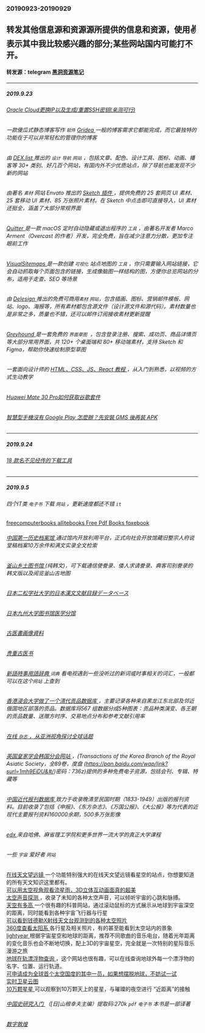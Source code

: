 ### 20190923-20190929
转发其他信息源和资源源所提供的信息和资源，使用✌表示其中我比较感兴趣的部分;某些网站国内可能打不开。
---
#### 转发源：telegram [黑洞资源笔记](https://t.me/tieliu)
---
##### 2019.9.23
###### [Oracle Cloud更换IP以及生成/重置SSH密钥(亲测可行) ](https://51.ruyo.net/14288.html)
###### 一款傻瓜式静态博客写作 `软件` [ Gridea ](https://gridea.dev/) 一般的博客需求它都能完成，而它最独特的功能在于可以非常轻松的管理你的博客
###### 由 [DEX.list ](https://dexlist.page/)推出的 `设计` `导航` `网站` ，包括文章、配色、设计工具、图标、动画、播客等 30+ 类别、好几百个网站，有国内外不少优质站点，除了导航也能发现不少新的网站
###### 由著名 `素材` 网站 Envato 推出的 [Sketch 插件 ](https://elements.envato.com/extensions/sketch)，提供免费的 25 套网页 UI 素材、25 套移动 UI 素材、85 万张照片素材。在 Sketch 中点击即可直接导入，UI 素材还挺全，涵盖了大部分常规界面
###### [Quitter ](https://marco.org/2016/05/02/quitter) 是一款 macOS 定时自动隐藏或退出程序的 `工具` ，由著名开发者 Marco Arment（Overcast 的作者）开发，完全免费，旨在减少注意力分散，更加专注眼前工作
###### [VisualSitemaps ](https://visualsitemaps.com/) 是一款创建 `可视化` 站点地图的 `工具` ，你只需要输入网站链接，它会自动抓取每个页面包含的链接，生成像脑图一样结构的图，方便你总览网站的分布，适用于走查、SEO 等场景
###### 由 [Delesign ](https://delesign.com/free-designs/social-media/) 推出的免费可商用`素材` `网站`，包含插画、图标、营销邮件模板、网站、logo、海报等，所有素材都包含源文件（设计源文件和源代码）。素材数量也是非常之多，质量也不错，还可以邮件订阅接收素材更新提醒
###### [Greyhound ](http://weibo.cn/sinaurl?c=android&i=8f6f104&u=https%3A%2F%2Fgreyhound.design%2F&to=m&ua=HUAWEI-TNY-AL00__weibo__9.9.1__android__android9&wm=9006_2001&v_p=76&from=1099195010&gsid=_2A25wgyyXDeRxGedH41UW9CrIyTuIHXVRGSdfrDV6PUJbkdANLUrkkWpNUI6912HsGMuUxBQCu4YsH3Sf4oFcWagD&imei=867215042403333&imsi=460027174294555&skin=default&device_id=74fbc9123fb4560b7c63de2635527c04aa6b234b&android_id=ea23677a9297111d&network=MOBILE) 是一套免费的 `界面草图 `，包含登录注册、搜索、成功页、商品详情页等大部分常用界面，共 120+ 个桌面端和 80+ 移动端素材，支持 Sketch 和 Figma，帮助你快速绘制原型草图
###### 一套面向设计师的 [HTML、CSS、JS、React 教程 ](https://learnreact.design/)，从入门到熟悉，以视频的方式生动教学
###### [Huawei Mate 30 Pro如何获取谷歌套件 ](https://youtu.be/zn1pH-O3p00)
###### [智慧型手機沒有 Google Play 怎麼辦？先安裝 GMS 後再裝 APK ](https://saydigi-tech.com/2019/09/12521.html)
---
##### 2019.9.24
###### [18 款名不见经传的下载工具 ](https://www.appinn.com/18-downloads-tools/)
---
##### 2019.9.5
###### 四个IT类 `电子书` 下载 `网站` ，更新速度都还不错 `it `
[freecomputerbooks ](http://freecomputerbooks.com/)
[allitebooks ](http://www.allitebooks.org/)
[Free Pdf Books ](https://freepdf-books.com/)
[foxebook ](https://www.foxebook.net/)
###### [中国第一历史档案馆 ](http://www.lsdag.com/nets/lsdag/page/index.shtml?iv=)通过馆内开放利用平台，正式向社会开放馆藏旧整宗人府说堂稿档案10万余件和满文实录全文检索
###### [釜山乡土图书馆 ](http://tour.busan.go.kr/nurib/index.busan?menuCd=DOM_000000903004000000)(纯韩文)，可下载通信使誊录、倭人求请誊录、典客司别誊录的韩文版以及阅览釜山古地图
###### [日本二松学社大学的日本漢文文献目録データベース ](https://www.nishogakusha-kanbun.net/database/)
###### [日本九州大学图书馆医学分馆 ](https://www.lib.kyushu-u.ac.jp/)
###### [古医書画像資料 ](https://www.lib.kyushu-u.ac.jp/icomb/public_html/)
###### [ 贵重古医书 ](https://www.lib.kyushu-u.ac.jp/hp_db_f/igaku/index_jp.html)
###### [新語時事用語辞典 ](http://www.breaking-news-words.com/?m=1) `词典` 看电视遇到一些没听过的新词或时事相关的词汇，一般都可以在这个`网站` 上查到
###### [香港浸会大学做了一个清代贡品数据库 ](https://digital.lib.hkbu.edu.hk/history/tribute.php?lang=tc)，主要记录各种来自黑龙江东北部及邻近俄国地区部落的贡品。数据库将567 组数据分成5种图表：贡品种类演变、各王朝的贡品数量、送赠方时序、交易地点分布和参考文献引用率
###### [在线 `杂志` ，从亚洲视角探讨全球话题 ](https://mailchi.mp/191cd0fb8625/welcome-to-asiaglobal-online-212475?e=0150847354)
###### [英国皇家学会韩国分会网站 ](http://www.raskb.com/content/full-texts-volume)，(Transactions of the Korea Branch of the Royal Asiatic Society，全89卷，度盘 (https://pan.baidu.com/wap/link?surl=1mh9EiDU&#/)密码：736z)提供的多种免费电子资源，包括会刊、专辑、特藏等
###### [中国近代报刊数据库 ](http://www.qdlib.com.cn:801/index.aspx)致力于收录晚清至民国时期（1833-1949）出版的报刊资料。目前收录了包括《申报》、《东方杂志》、《万国公报》、《大公报》等为代表的近现代主要报刊资料160000余期，500多万张影像
###### [edx ](https://www.edx.org/)来自哈佛、麻省理工学院和更多世界一流大学的真正大学课程
###### 一些 `宇宙` 爱好者 `网站`
[在线天文望远镜 ](http://www.wikisky.org/)一个功能特别强大的在线天文望远镜看星空的站点，你想要知道的所有天文知识这里都有。  
[可以用太空视角观看流星雨，3D立体互动画面真的超美 ](https://www.meteorshowers.org/)  
[太空声音探测 ](http://www.spacesounds.com/home/index.html)，收录了未知的各种太空声音，可以倾听宇宙的心跳和脉搏。  
[天空有多高 ](http://www.secaibi.com/howbigisspace/)一个很有趣的科普网站，通过滚动鼠标的方式展示从地球到宇宙深空的距离，同时能看到各种宇宙飞行器与行星  
[可以看到钱德勒X射线天文台观测到的各种太空照片](https://chandra.si.edu/)  
[360度查看太阳系 ](https://720yun.com/t/eb42ejpvu1a?scene_id=365147)各行星及相关照片，有的甚至能看到太空站内的景象  
[lightyear ](http://www.lightyear.fm/)根据宇宙星空和地球的距离，推荐不同歌曲的音乐电台，随着光年距离的变化音乐也会不断地切换，配上3D的宇宙星空，完全就是一次特别的星际音乐漫游之旅  
[地球在轨漂浮物查询 ](http://stuffin.space/)，这个网站也很有趣，可以在线查询地球外每一个漂浮物的名字、位置、运行轨道。  
[可申请成为全球首个太空国度的其中一员，如果想摆脱地球，不妨试一试](https://asgardia.space/en/)  
[实时卫星云图 ](https://rammb-slider.cira.colostate.edu/?sat=goes-16&z=0&im=12&ts=1&st=0&et=0&speed=130&motion=loop&map=1&lat=0&opacity%5B0%5D=1&hidden%5B0%5D=0&pause=0&slider=-1&hide_controls=0&mouse_draw=0&follow_feature=0&follow_hide=0&s=rammb-slider&sec=full_disk&p%5B0%5D=geocolor&x=10848&y=10848)  
[10万颗星星 ](http://stars.chromeexperiments.com/)可以观察到10万颗天上的星星，与璀璨的夜空进行 “近距离”的接触
###### [中国史研究入门 ](https://pan.baidu.com/s/1_6e_E408Yw2Npr2SCuRVAg#/)（[日]山根幸夫主编）提取码:270k `pdf` `电子书` 本书是一部译著
###### [数字敦煌 ](https://www.e-dunhuang.com/index.htm)
###### []()
